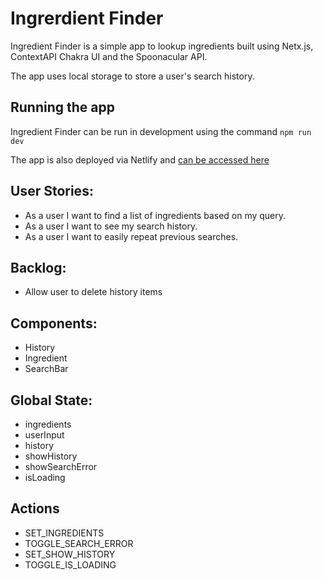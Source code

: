# Ingrerdient Finder

Ingredient Finder is a simple app to lookup ingredients built using Netx.js, ContextAPI Chakra UI and the Spoonacular API.

The app uses local storage to store a user's search history.

## Running the app

Ingredient Finder can be run in development using the command `npm run dev`

The app is also deployed via Netlify and [can be accessed here](https://wizardly-shirley-9d09d9.netlify.app/)

## User Stories:

- As a user I want to find a list of ingredients based on my query.
- As a user I want to see my search history.
- As a user I want to easily repeat previous searches.

## Backlog:

- Allow user to delete history items

## Components:

- History
- Ingredient
- SearchBar

## Global State:
- ingredients
- userInput
- history
- showHistory
- showSearchError
- isLoading

## Actions
- SET_INGREDIENTS
- TOGGLE_SEARCH_ERROR
- SET_SHOW_HISTORY
- TOGGLE_IS_LOADING
